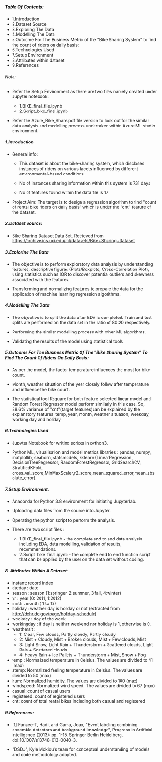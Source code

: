 ##### Table Of Contents:

* 1.Introduction
* 2.Dataset Source
* 3.Exploring The Data
* 4.Modelling The Data
* 5.Outcome For The Business Metric of the "Bike Sharing System" to find the  count of riders on daily basis:
* 6.Technologies Used
* 7.Setup Environment
* 8.Attributes within dataset
* 9.References


###### Note: 
* Refer the Setup Environment as there are two files namely created under Jupyter notebook: 
    * 1.BIKE_final_file.ipynb
    * 2.Script_bike_final.ipynb

* Refer the Azure_Bike_Share.pdf file version to look out for the similar data analysis and modelling process undertaken within Azure ML studio environment.

##### 1.Introduction

* General info: 

    * This dataset is about the bike-sharing system, which discloses instances of riders on various facets influenced by different environmental-based conditions.

    * No of instances sharing information within this system is 731 days

    * No of features found within the data file is 17.

* Project Aim: The target is to design a regression algorithm to find "count of rental bike riders on daily basis" which is under the "cnt" feature of the dataset.

##### 2.Dataset Source:

* Bike Sharing Dataset Data Set. Retrieved from https://archive.ics.uci.edu/ml/datasets/Bike+Sharing+Dataset

##### 3.Exploring The Data

* The objective is to perform exploratory data analysis by understanding features, descriptive figures (Plots/Boxplots, Cross-Correlation Plot), using statistics such as IQR to discover potential outliers and skewness associated with the features.

* Transforming and normalizing features to prepare the data for the application of machine learning regression algorithms.

##### 4.Modelling The Data

* The objective is to split the data after EDA is completed. Train and test splits are performed on the data set in the ratio of 80:20 respectively.

* Performing the similar modelling process with other ML algorithms.

* Validating the results of the model using statistical tools 

##### 5.Outcome For The Business Metric Of The "Bike Sharing System" To Find The  Count Of Riders On Daily Basis:

* As per the model, the factor temperature influences the most for bike count.

* Month, weather situation of the year closely follow after temperature and influence the bike count.

* The statistical tool Rsquare for both feature selected linear model and Random Forest Regressor model perform similarly in this case. So, 88.6% variance of  "cnt"(target features)can be explained by the explanatory features: temp, year, month, weather situation, weekday, working day and holiday

##### 6.Technologies Used

* Jupyter Notebook for writing scripts in python3.

* Python ML, visualisation and model metrics libraries : pandas, numpy, matplotlib, seaborn, statsmodels, sklearn (LinearRegression, DecisionTreeRegressor, RandomForestRegressor, GridSearchCV, StratifiedKFold, cross_val_score,MinMaxScaler,r2_score,mean_squared_error,mean_absolute_error).


##### 7.Setup Environment.

* Anaconda for Python 3.8 environment for initiating Jupyterlab.

* Uploading data files from the source into Jupyter.

* Operating the python script to perform the analysis.

* There are two script files : 

    * 1.BIKE_final_file.ipynb - the complete end to end data analysis including EDA, data modelling, validation of results, recommendations.
    * 2.Script_bike_final.ipynb - the complete end to end function script that can be applied by the user on the data set without coding.


##### 8. Attributes Within A Dataset:

* instant: record index
* dteday : date
* season : season (1:springer, 2:summer, 3:fall, 4:winter)
* yr : year (0: 2011, 1:2012)
* mnth : month ( 1 to 12)
* holiday : weather day is holiday or not (extracted from http://dchr.dc.gov/page/holiday-schedule)
* weekday : day of the week
* workingday : if day is neither weekend nor holiday is 1, otherwise is 0.
* weathersit : 
	* 1: Clear, Few clouds, Partly cloudy, Partly cloudy
	* 2: Mist + Cloudy, Mist + Broken clouds, Mist + Few clouds, Mist
	* 3: Light Snow, Light Rain + Thunderstorm + Scattered clouds, Light Rain + Scattered clouds
	* 4: Heavy Rain + Ice Pallets + Thunderstorm + Mist, Snow + Fog
* temp : Normalized temperature in Celsius. The values are divided to 41 (max)
* atemp: Normalized feeling temperature in Celsius. The values are divided to 50 (max)
* hum: Normalized humidity. The values are divided to 100 (max)
* windspeed: Normalized wind speed. The values are divided to 67 (max)
* casual: count of casual users
* registered: count of registered users
* cnt: count of total rental bikes including both casual and registered


##### 9.References:

* [1] Fanaee-T, Hadi, and Gama, Joao, "Event labeling combining ensemble detectors and background knowledge", Progress in Artificial Intelligence (2013): pp. 1-15, Springer Berlin Heidelberg, doi:10.1007/s13748-013-0040-3.

* "DSDJ", Kyle Mckiou's team for conceptual understanding of models and code methodology adopted.

